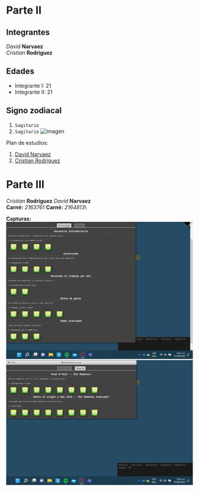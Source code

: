 # Parte II
## Integrantes
*David* **Narvaez**\
*Cristian* **Rodriguez**
## Edades
- Integrante I: 21
- Integrante II: 21
## Signo zodiacal
1. `Sagitario`
2. `Sagitario`
![Imagen](https://image.shutterstock.com/image-illustration/sagittarius-centaur-archer-sixth-sign-260nw-1683169555.jpg)

Plan de estudios:
1. [David Narvaez](https://www.escuelaing.edu.co/es/programas/ingenieria-de-sistemas/)
2. [Cristian Rodriguez](https://www.escuelaing.edu.co/es/programas/ingenieria-de-sistemas/)

# Parte III

*Cristian* **Rodriguez** *David* **Narvaez**\
**Carné:** *2163761* **Carné:** *2164813*\

**Capturas:**
![Imagen](https://github.com/Art2416/Lab1CVDS/blob/master/NarvaezRodriguez/Images/1.jpeg)
![Imagen](https://github.com/Art2416/Lab1CVDS/blob/master/NarvaezRodriguez/Images/2.jpeg)


